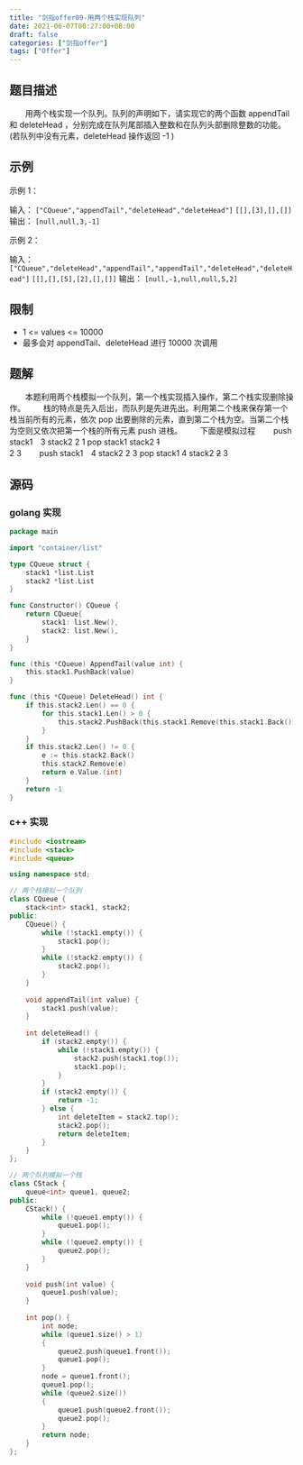 ```yaml
---
title: "剑指offer09-用两个栈实现队列"
date: 2021-06-07T00:27:00+08:00
draft: false
categories: ["剑指offer"]
tags: ["Offer"]
---
```


## 题目描述

　　用两个栈实现一个队列。队列的声明如下，请实现它的两个函数 appendTail 和 deleteHead ，分别完成在队列尾部插入整数和在队列头部删除整数的功能。(若队列中没有元素，deleteHead 操作返回 -1 )

## 示例

示例 1：

输入：
`["CQueue","appendTail","deleteHead","deleteHead"]`
`[[],[3],[],[]]`
输出：
`[null,null,3,-1]`

示例 2：

输入：
`["CQueue","deleteHead","appendTail","appendTail","deleteHead","deleteHead"]`
`[[],[],[5],[2],[],[]]`
输出：
`[null,-1,null,null,5,2]`

## 限制

- 1 <= values <= 10000
- 最多会对 appendTail、deleteHead 进行 10000 次调用

## 题解

　　本题利用两个栈模拟一个队列，第一个栈实现插入操作，第二个栈实现删除操作。
　　栈的特点是先入后出，而队列是先进先出。利用第二个栈来保存第一个栈当前所有的元素，依次 pop 出要删除的元素，直到第二个栈为空。当第二个栈为空则又依次把第一个栈的所有元素 push 进栈。
　　下面是模拟过程
　　push stack1　3   stack2
                2
                1
   pop  stack1      stack2  ~~1~~
　　　　　　　　　　　　　　　　　　2
                              3
　　push stack1　4   stack2    2
                              3
   pop  stack1  4   stack2  ~~2~~
                              3

## 源码

### golang 实现

```go
package main

import "container/list"

type CQueue struct {
	stack1 *list.List
	stack2 *list.List
}

func Constructor() CQueue {
	return CQueue{
		stack1: list.New(),
		stack2: list.New(),
	}
}

func (this *CQueue) AppendTail(value int) {
	this.stack1.PushBack(value)
}

func (this *CQueue) DeleteHead() int {
	if this.stack2.Len() == 0 {
		for this.stack1.Len() > 0 {
			this.stack2.PushBack(this.stack1.Remove(this.stack1.Back()))
		}
	}
	if this.stack2.Len() != 0 {
		e := this.stack2.Back()
		this.stack2.Remove(e)
		return e.Value.(int)
	}
	return -1
}
```

### c++ 实现

```c++
#include <iostream>
#include <stack>
#include <queue>

using namespace std;

// 两个栈模拟一个队列
class CQueue {
    stack<int> stack1, stack2;
public:
    CQueue() {
        while (!stack1.empty()) {
            stack1.pop();
        }
        while (!stack2.empty()) {
            stack2.pop();
        }
    }
    
    void appendTail(int value) {
        stack1.push(value);
    }
    
    int deleteHead() {
        if (stack2.empty()) {
            while (!stack1.empty()) {
                stack2.push(stack1.top());
                stack1.pop();
            }
        } 
        if (stack2.empty()) {
            return -1;
        } else {
            int deleteItem = stack2.top();
            stack2.pop();
            return deleteItem;
        }
    }
};

// 两个队列模拟一个栈
class CStack {
    queue<int> queue1, queue2;
public:
    CStack() {
        while (!queue1.empty()) {
            queue1.pop();
        }
        while (!queue2.empty()) {
            queue2.pop();
        }
    }
    
    void push(int value) {
        queue1.push(value);
    }
    
    int pop() {
        int node;
        while (queue1.size() > 1)
        {
            queue2.push(queue1.front());
            queue1.pop();
        }
        node = queue1.front();
        queue1.pop();
        while (queue2.size())
        {
            queue1.push(queue2.front());
            queue2.pop();
        }
        return node;
    }
};
```
